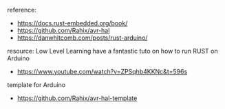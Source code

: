 reference:
- https://docs.rust-embedded.org/book/
- https://github.com/Rahix/avr-hal
- https://danwhitcomb.com/posts/rust-arduino/


resource: 
Low Level Learning have a fantastic tuto on how to run RUST on Arduino 
- https://www.youtube.com/watch?v=ZPSqhb4KKNc&t=596s


template for Arduino 
- https://github.com/Rahix/avr-hal-template